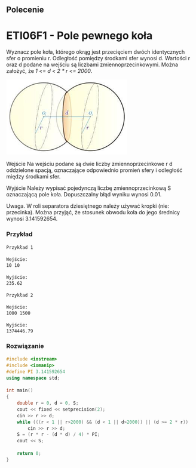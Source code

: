 ## Polecenie 
# ETI06F1 - Pole pewnego koła
Wyznacz pole koła, którego okrąg jest przecięciem dwóch identycznych sfer o promieniu r. Odległość pomiędzy środkami sfer wynosi d. Wartości r oraz d podane na wejściu są liczbami zmiennoprzecinkowymi. Można założyć, że *1 <= d < 2 * r <= 2000*.

<img src="Zdjecia/ETI06F1_1.jpg" />

Wejście
Na wejściu podane są dwie liczby zmiennoprzecinkowe r d oddzielone spacją, oznaczające odpowiednio promień sfery i odległość między środkami sfer.

Wyjście
Należy wypisać pojedynczą liczbę zmiennoprzecinkową S oznaczającą pole koła. Dopuszczalny błąd wyniku wynosi 0.01.

Uwaga. W roli separatora dziesiętnego należy używać kropki (nie: przecinka). Można przyjąć, że stosunek obwodu koła do jego średnicy wynosi 3.141592654.

### Przykład
```
Przykład 1

Wejście:
10 10

Wyjście:
235.62

Przykład 2

Wejście:
1000 1500

Wyjście:
1374446.79
```

### Rozwiązanie
```cpp
#include <iostream>
#include <iomanip>
#define PI 3.141592654
using namespace std;

int main()
{
	double r = 0, d = 0, S;
	cout << fixed << setprecision(2);
	cin >> r >> d;
	while (((r < 1 || r>2000) && (d < 1 || d>2000)) || (d >= 2 * r))
		cin >> r >> d;
	S = (r * r - (d * d) / 4) * PI;
	cout << S;

	return 0;
}
```